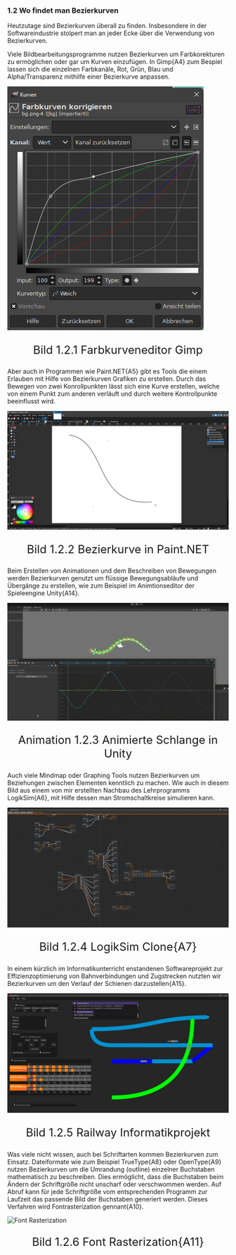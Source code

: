 ### 1.2 Wo findet man Bezierkurven

Heutzutage sind Bezierkurven überall zu finden. Insbesondere in der Softwareindustrie stolpert man an jeder Ecke über die Verwendung von Bezierkurven.

Viele Bildbearbeitungsprogramme nutzen Bezierkurven um Farbkorekturen zu ermöglichen oder gar um Kurven einzufügen. In Gimp{A4} zum Bespiel lassen sich die einzelnen Farbkanäle, Rot, Grün, Blau und Alpha/Transparenz mithilfe einer Bezierkurve anpassen. 

![Farbkurveneditor Gimp](../img/FarbkurvenkorrekturfensterGimp.png)
<p style="text-align: center; font-size: 1.6rem;">Bild 1.2.1 Farbkurveneditor Gimp</p>

Aber auch in Programmen wie Paint.NET{A5} gibt es Tools die einem Erlauben mit Hilfe von Bezierkurven Grafiken zu erstellen. Durch das Bewegen von zwei Konrollpunkten lässt sich eine Kurve erstellen, welche von einem Punkt zum anderen verläuft und durch weitere Kontrollpunkte beeinflusst wird.

![Bezierkurve in Paint.NET](../img/BezierkurventoolPaintNet.png)
<p style="text-align: center; font-size: 1.6rem;">Bild 1.2.2 Bezierkurve in Paint.NET</p>


Beim Erstellen von Animationen und dem Beschreiben von Bewegungen werden Bezierkurven genutzt um flüssige Bewegungsabläufe und Übergänge zu erstellen, wie zum Beispiel im Animtionseditor der Spieleengine Unity{A14}.

![Animierte Schlange in Unity](../img/AnimationCurveSnakeVid.png)
<p style="text-align: center; font-size: 1.6rem;">Animation 1.2.3 Animierte Schlange in Unity</p>

Auch viele Mindmap oder Graphing Tools nutzen Bezierkurven um Beziehungen zwischen Elementen kenntlich zu machen. Wie auch in diesem Bild aus einem von mir erstellten Nachbau des Lehrprogramms LogikSim{A6}, mit Hilfe dessen man Stromschaltkreise simulieren kann.

![LogikSim Clone](../img/LogicSimulatorBezierConnectors.png)
<p style="text-align: center; font-size: 1.6rem;">Bild 1.2.4 LogikSim Clone{A7}</p>

In einem kürzlich im Informatikunterricht enstandenen Softwareprojekt zur Effizienzoptimierung von Bahnverbindungen und Zugstrecken nutzten wir Bezierkurven um den Verlauf der Schienen darzustellen{A15}.

![Railway Informatikprojekt](../img/RailwayDemoBezierTracks.png)
<p style="text-align: center; font-size: 1.6rem;">Bild 1.2.5 Railway Informatikprojekt</p>

Was viele nicht wissen, auch bei Schriftarten kommen Bezierkurven zum Einsatz. Dateiformate wie zum Beispiel TrueType{A8} oder OpenType{A9} nutzen Bezierkurven um die Umrandung (outline) einzelner Buchstaben mathematisch zu beschreiben. Dies ermöglicht, dass die Buchstaben beim Ändern der Schriftgröße nicht unscharf oder verschwommen werden. Auf Abruf kann für jede Schriftgröße vom entsprechenden Programm zur Laufzeit das passende Bild der Buchstaben generiert werden. Dieses Verfahren wird Fontrasterization gennant{A10}.

![Font Rasterization](https://docs.microsoft.com/en-us/typography/truetype/images/rast-image27.gif)
<p style="text-align: center; font-size: 1.6rem;">Bild 1.2.6 Font Rasterization{A11}</p>

